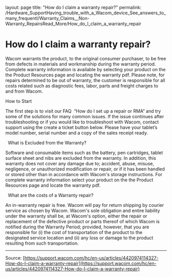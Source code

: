layout: page
title: "How do I claim a warranty repair?"
permalink: /Hardware_SupportHaving_trouble_with_a_Wacom_device_See_answers_to_many_frequentl/Warranty_Claims__Non-Warranty_RepairsRead_More/How_do_I_claim_a_warranty_repair

# How do I claim a warranty repair?

Wacom warrants the product, to the original consumer purchaser, to be free from defects in materials and workmanship during the warranty period. Complete warranty information is available by selecting your product on the the Product Resources page and locating the warranty pdf. Please note, for repairs determined to be out of warranty, the customer is responsible for all costs related such as diagnostic fees, labor, parts and freight charges to and from Wacom.

How to Start


The first step is to visit our FAQ  “How do I set up a repair or RMA“ and try some of the solutions for many common issues. If the issue continues after troubleshooting or if you would like to troubleshoot with Wacom, contact support using the create a ticket button below. Please have your tablet’s model number, serial number and a copy of the sales receipt ready.


 
What is Excluded from the Warranty?


Software and consumable items such as the battery, pen cartridges, tablet surface sheet and nibs are excluded from the warranty. In addition, this warranty does not cover any damage due to; accident, abuse, misuse, negligence, or unauthorized modification or repair, or if it has been handled or stored other than in accordance with Wacom's storage instructions. For complete warranty information select your product on the the Product Resources page and locate the warranty pdf.


 
What are the costs of a Warranty repair?


An in-warranty repair is free. Wacom will pay for return shipping by courier service as chosen by Wacom. Wacom's sole obligation and entire liability under the warranty shall be, at Wacom's option, either the repair or replacement of the defective product or parts thereof of which Wacom is notified during the Warranty Period; provided, however, that you are responsible for (i) the cost of transportation of the product to the designated service location and (ii) any loss or damage to the product resulting from such transportation.

---
Source: [https://support.wacom.com/hc/en-us/articles/4420974114327-How-do-I-claim-a-warranty-repair](https://support.wacom.com/hc/en-us/articles/4420974114327-How-do-I-claim-a-warranty-repair)
